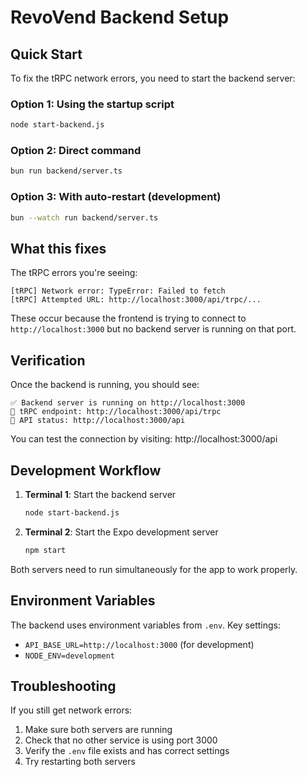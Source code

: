 # RevoVend Backend Setup

## Quick Start

To fix the tRPC network errors, you need to start the backend server:

### Option 1: Using the startup script
```bash
node start-backend.js
```

### Option 2: Direct command
```bash
bun run backend/server.ts
```

### Option 3: With auto-restart (development)
```bash
bun --watch run backend/server.ts
```

## What this fixes

The tRPC errors you're seeing:
```
[tRPC] Network error: TypeError: Failed to fetch
[tRPC] Attempted URL: http://localhost:3000/api/trpc/...
```

These occur because the frontend is trying to connect to `http://localhost:3000` but no backend server is running on that port.

## Verification

Once the backend is running, you should see:
```
✅ Backend server is running on http://localhost:3000
📡 tRPC endpoint: http://localhost:3000/api/trpc
🔗 API status: http://localhost:3000/api
```

You can test the connection by visiting: http://localhost:3000/api

## Development Workflow

1. **Terminal 1**: Start the backend server
   ```bash
   node start-backend.js
   ```

2. **Terminal 2**: Start the Expo development server
   ```bash
   npm start
   ```

Both servers need to run simultaneously for the app to work properly.

## Environment Variables

The backend uses environment variables from `.env`. Key settings:
- `API_BASE_URL=http://localhost:3000` (for development)
- `NODE_ENV=development`

## Troubleshooting

If you still get network errors:
1. Make sure both servers are running
2. Check that no other service is using port 3000
3. Verify the `.env` file exists and has correct settings
4. Try restarting both servers